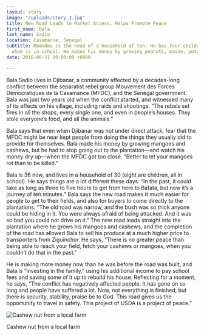 ```yaml
---
layout: story
image: "/uploads/story_3.jpg"
title: New Road Leads to Market Access, Helps Promote Peace
first_name: Bala
last_name: Sadio
location: Casamance, Senegal
subtitle: Mamadou is the head of a household of ten. He has four children, one of
  whom is in school. He makes his money by growing peanuts, maize, potatoes, and cashews.
date: 2016-08-31 00:00:00 +0000

---
```

Bala Sadio lives in Djibanar, a community affected by a decades-long conflict between the separatist rebel group Mouvement des Forces Démocratiques de la Casamance (MFDC), and the Senegal government. Bala was just two years old when the conflict started, and witnessed many of its effects on his village, including raids and shootings. “The rebels set fires in all the shops, every single one, and even in people’s houses. They stole everyone’s food, and all the animals.”

Bala says that even when Djibanar was not under direct attack, fear that the MFDC might be near kept people from doing the things they usually did to provide for themselves. Bala made his money by growing mangoes and cashews, but he had to stop going out to the plantation—and watch his money dry up—when the MFDC got too close. “Better to let your mangoes rot than to be killed.”

Bala is 36 now, and lives in a household of 30 (eight are children, all in school). He says things are a lot different these days: “In the past, it could take as long as three to five hours to get from here to Bafata, but now it’s a journey of ten minutes.” Bala says the new road makes it much easier for people to get to their fields, and also for buyers to come directly to the plantations. “The old road was narrow, and the bush was so thick anyone could be hiding in it. You were always afraid of being attacked. And it was so bad you could not drive on it.” The new road leads straight into the plantation where he grows his mangoes and cashews, and the completion of the road has allowed Bala to sell his produce at a much higher price to transporters from Ziguinchor. He says, “There is no greater peace than being able to reach your field, fetch your cashews or mangoes, when you couldn’t do that in the past.”

He is making more money now than he was before the road was built, and Bala is “investing in the family,” using his additional income to pay school fees and saving some of it up to rebuild his house. Reflecting for a moment, he says, “The conflict has negatively affected people. It has gone on so long and people have suffered a lot. Now, not everything is finished, but there is security, stability, praise be to God. This road gives us the opportunity to travel in safety. This project of USDA is a project of peace.”

![Cashew nut from a local farm](https://images.squarespace-cdn.com/content/v1/5b183949a2772c3bcefd6788/1533933555932-NC26RQYCKE3X0WVEQNR1/ke17ZwdGBToddI8pDm48kDHPSfPanjkWqhH6pl6g5ph7gQa3H78H3Y0txjaiv_0fDoOvxcdMmMKkDsyUqMSsMWxHk725yiiHCCLfrh8O1z4YTzHvnKhyp6Da-NYroOW3ZGjoBKy3azqku80C789l0mwONMR1ELp49Lyc52iWr5dNb1QJw9casjKdtTg1_-y4jz4ptJBmI9gQmbjSQnNGng/IMG_5258-7.jpg?format=750w)

Cashew nut from a local farm